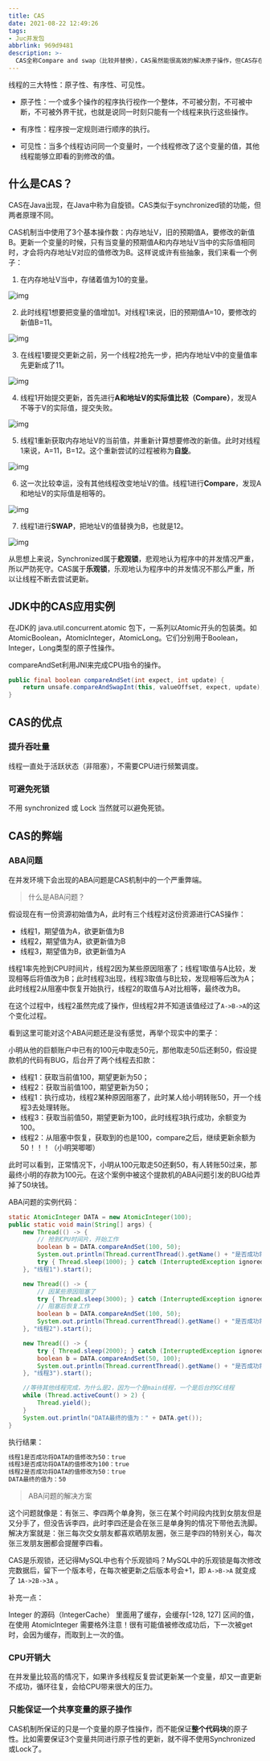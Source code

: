 ```yaml
---
title: CAS
date: 2021-08-22 12:49:26
tags:
- Juc并发包
abbrlink: 969d9481
description: >-
  CAS全称Compare and swap（比较并替换），CAS虽然能很高效的解决原子操作，但CAS存在三大弊端：ABA问题、自旋时间长时浪费CPU、只能保证一个共享变量的原子操作。
---
```


线程的三大特性：原子性、有序性、可见性。

- 原子性：一个或多个操作的程序执行视作一个整体，不可被分割，不可被中断，不可被外界干扰，也就是说同一时刻只能有一个线程来执行这些操作。

- 有序性：程序按一定规则进行顺序的执行。

- 可见性：当多个线程访问同一个变量时，一个线程修改了这个变量的值，其他线程能够立即看的到修改的值。

## 什么是CAS？

CAS在Java出现，在Java中称为自旋锁。CAS类似于synchronized锁的功能，但两者原理不同。

CAS机制当中使用了3个基本操作数：内存地址V，旧的预期值A，要修改的新值B。更新一个变量的时候，只有当变量的预期值A和内存地址V当中的实际值相同时，才会将内存地址V对应的值修改为B。这样说或许有些抽象，我们来看一个例子：

1. 在内存地址V当中，存储着值为10的变量。

![img](JUC-CAS\1193919-20180102142540362-571280295.png)

2. 此时线程1想要把变量的值增加1。对线程1来说，旧的预期值A=10，要修改的新值B=11。

![img](JUC-CAS\1193919-20180102142542299-1617994496.png)

3. 在线程1要提交更新之前，另一个线程2抢先一步，把内存地址V中的变量值率先更新成了11。

![img](JUC-CAS/1193919-20180102142543784-1625100143.png)

4. 线程1开始提交更新，首先进行**A和地址V的实际值比较（Compare）**，发现A不等于V的实际值，提交失败。

![img](JUC-CAS/1193919-20180102142545221-837543615.png)

5. 线程1重新获取内存地址V的当前值，并重新计算想要修改的新值。此时对线程1来说，A=11，B=12。这个重新尝试的过程被称为**自旋**。

![img](JUC-CAS/1193919-20180102142546909-270453852.png)

6. 这一次比较幸运，没有其他线程改变地址V的值。线程1进行**Compare**，发现A和地址V的实际值是相等的。

![img](JUC-CAS/1193919-20180102142548299-328053032-16464619321157.png)

7. 线程1进行**SWAP**，把地址V的值替换为B，也就是12。

![img](JUC-CAS/1193919-20180102142625753-443716413.png)

从思想上来说，Synchronized属于**悲观锁**，悲观地认为程序中的并发情况严重，所以严防死守。CAS属于**乐观锁**，乐观地认为程序中的并发情况不那么严重，所以让线程不断去尝试更新。

## JDK中的CAS应用实例

在JDK的 java.util.concurrent.atomic 包下，一系列以Atomic开头的包装类。如AtomicBoolean，AtomicInteger，AtomicLong。它们分别用于Boolean，Integer，Long类型的原子性操作。

compareAndSet利用JNI来完成CPU指令的操作。

```java
public final boolean compareAndSet(int expect, int update) {   
    return unsafe.compareAndSwapInt(this, valueOffset, expect, update);
}
```



## CAS的优点

### 提升吞吐量

线程一直处于活跃状态（非阻塞），不需要CPU进行频繁调度。

### 可避免死锁

不用 synchronized 或 Lock 当然就可以避免死锁。

## CAS的弊端

### ABA问题

在并发环境下会出现的ABA问题是CAS机制中的一个严重弊端。

> 什么是ABA问题？

假设现在有一份资源初始值为A，此时有三个线程对这份资源进行CAS操作：

- 线程1，期望值为A，欲更新值为B
- 线程2，期望值为A，欲更新值为B
- 线程3，期望值为B，欲更新值为A

线程1率先抢到CPU时间片，线程2因为某些原因阻塞了；线程1取值与A比较，发现相等后将值改为B；此时线程3出现，线程3取值与B比较，发现相等后改为A；此时线程2从阻塞中恢复开始执行，线程2的取值与A对比相等，最终改为B。

在这个过程中，线程2虽然完成了操作，但线程2并不知道该值经过了`A->B->A`的这个变化过程。

看到这里可能对这个ABA问题还是没有感觉，再举个现实中的栗子：

小明从他的巨额账户中已有的100元中取走50元，那他取走50后还剩50，假设提款机的代码有BUG，后台开了两个线程去扣款：

- 线程1：获取当前值100，期望更新为50；
- 线程2：获取当前值100，期望更新为50；
- 线程1：执行成功，线程2某种原因阻塞了，此时某人给小明转账50，开一个线程3去处理转账。
- 线程3：获取当前值50，期望更新为100，此时线程3执行成功，余额变为100。
- 线程2：从阻塞中恢复，获取到的也是100，compare之后，继续更新余额为50！！！（小明哭唧唧）

此时可以看到，正常情况下，小明从100元取走50还剩50，有人转账50过来，那最终小明的存款为100元。在这个案例中被这个提款机的ABA问题引发的BUG给弄掉了50块钱。

ABA问题的实例代码：

```java
static AtomicInteger DATA = new AtomicInteger(100);
public static void main(String[] args) {
    new Thread(() -> {
        // 抢到CPU时间片，开始工作
        boolean b = DATA.compareAndSet(100, 50);
        System.out.println(Thread.currentThread().getName() + "是否成功将DATA的值修改为50：" + b);
        try { Thread.sleep(1000); } catch (InterruptedException ignored) {}
    }, "线程1").start();

    new Thread(() -> {
        // 因某些原因阻塞了
        try { Thread.sleep(3000); } catch (InterruptedException ignored) {}
        // 阻塞后恢复工作
        boolean b = DATA.compareAndSet(100, 50);
        System.out.println(Thread.currentThread().getName() + "是否成功将DATA的值修改为50：" + b);
    }, "线程2").start();

    new Thread(() -> {
        try { Thread.sleep(2000); } catch (InterruptedException ignored) {}
        boolean b = DATA.compareAndSet(50, 100);
        System.out.println(Thread.currentThread().getName() + "是否成功将DATA的值修改为100：" + b);
    }, "线程3").start();

    //等待其他线程完成，为什么是2，因为一个是main线程，一个是后台的GC线程
    while (Thread.activeCount() > 2) {
        Thread.yield();
    }
    System.out.println("DATA最终的值为：" + DATA.get());
}
```

执行结果：

```tex
线程1是否成功将DATA的值修改为50：true
线程3是否成功将DATA的值修改为100：true
线程2是否成功将DATA的值修改为50：true
DATA最终的值为：50
```

> ABA问题的解决方案

这个问题就像是：有张三、李四两个单身狗，张三在某个时间段内找到女朋友但是又分手了，但没告诉李四，此时李四还是会在张三是单身狗的情况下带他去洗脚。解决方案就是：张三每次交女朋友都喜欢晒朋友圈，张三是李四的特别关心，每次张三发朋友圈都会提醒李四看。

CAS是乐观锁，还记得MySQL中也有个乐观锁吗？MySQL中的乐观锁是每次修改完数据后，留下一个版本号，在每次被更新之后版本号会+1，即 `A->B->A` 就变成了 `1A->2B->3A` 。

补充一点：

Integer 的源码（IntegerCache） 里面用了缓存，会缓存[-128, 127] 区间的值，在使用 AtomicInteger 需要格外注意！很有可能值被修改成功后，下一次被get时，会因为缓存，而取到上一次的值。

### CPU开销大

在并发量比较高的情况下，如果许多线程反复尝试更新某一个变量，却又一直更新不成功，循环往复，会给CPU带来很大的压力。

### 只能保证一个共享变量的原子操作

CAS机制所保证的只是一个变量的原子性操作，而不能保证**整个代码块**的原子性。比如需要保证3个变量共同进行原子性的更新，就不得不使用Synchronized或Lock了。

